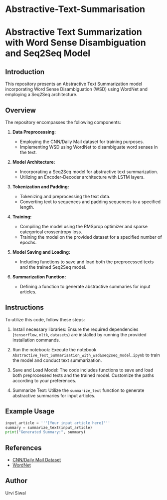 # Abstractive-Text-Summarisation
# Abstractive Text Summarization with Word Sense Disambiguation and Seq2Seq Model

## Introduction
This repository presents an Abstractive Text Summarization model incorporating Word Sense Disambiguation (WSD) using WordNet and employing a Seq2Seq architecture.

## Overview
The repository encompasses the following components:

1. **Data Preprocessing:**
   - Employing the CNN/Daily Mail dataset for training purposes.
   - Implementing WSD using WordNet to disambiguate word senses in the text.

2. **Model Architecture:**
   - Incorporating a Seq2Seq model for abstractive text summarization.
   - Utilizing an Encoder-Decoder architecture with LSTM layers.

3. **Tokenization and Padding:**
   - Tokenizing and preprocessing the text data.
   - Converting text to sequences and padding sequences to a specified length.

4. **Training:**
   - Compiling the model using the RMSprop optimizer and sparse categorical crossentropy loss.
   - Training the model on the provided dataset for a specified number of epochs.

5. **Model Saving and Loading:**
   - Including functions to save and load both the preprocessed texts and the trained Seq2Seq model.

6. **Summarization Function:**
   - Defining a function to generate abstractive summaries for input articles.

## Instructions
To utilize this code, follow these steps:

1. Install necessary libraries: Ensure the required dependencies (`tensorflow`, `nltk`, `datasets`) are installed by running the provided installation commands.

2. Run the notebook: Execute the notebook `Abstractive_Text_Summarisation_with_wsd&seq2seq_model.ipynb` to train the model and conduct text summarization.

3. Save and Load Model: The code includes functions to save and load both preprocessed texts and the trained model. Customize the paths according to your preferences.

4. Summarize Text: Utilize the `summarize_text` function to generate abstractive summaries for input articles.

## Example Usage
```python
input_article = '''[Your input article here]'''
summary = summarize_text(input_article)
print("Generated Summary:", summary)
```

## References
- [CNN/Daily Mail Dataset](https://huggingface.co/datasets/cnn_dailymail)
- [WordNet](https://www.nltk.org/howto/wordnet.html)

## Author
Urvi Siwal
